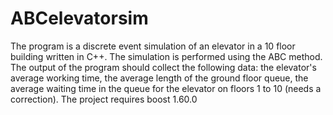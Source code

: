 # ABCelevatorsim
The program is a discrete event simulation of an elevator in a 10 floor building written in C++. 
The simulation is performed using the ABC method. The output of the program should collect the following data: 
the elevator's average working time, the average length of the ground floor queue, the average waiting 
time in the queue for the elevator on floors 1 to 10 (needs a correction). The project requires boost 1.60.0

